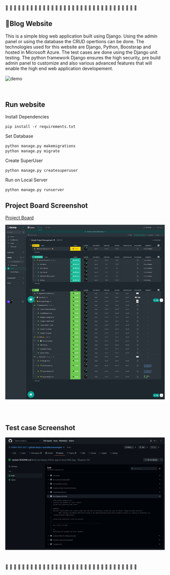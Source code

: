 &#127826; &#129346; &#127826; &#129346; &#127826; &#129346; &#127826; &#129346; &#127826; &#129346; &#127826; &#129346; &#127826; &#129346; &#127826; &#129346; &#127826; &#129346; &#127826; &#129346; &#127826; &#129346; &#127826; &#129346; &#127826; &#129346; &#127826; &#129346; &#127826; &#129346; &#127826; &#129346; 

## &#129488;Blog Website 
This is a simple blog web application built using Django. Using the admin panel or using the database the CRUD opertions can be done. The technologies used for this website are Django, Python, Boostsrap and hosted in Microsoft Azure. The test cases are done using the Django unit testing. The python framework Django ensures the high security, pre build admin panel to customize and also various advanced features that will enable the high end web application developement. 

<p><img src="https://github.com/NSBM-SPM-2021/github-basics-ravindikumarasinghe/blob/main/Assets/demo.gif" alt="demo" align="center"></p></br>

## Run website 
Install Dependencies
```
pip install -r requirements.txt
```

Set Database
```
python manage.py makemigrations
python manage.py migrate
```
Create SuperUser 
```
python manage.py createsuperuser
```
Run on Local Server
```
python manage.py runserver
```
 
## Project Board Screenshot
[Project Board](https://sharing.clickup.com/l/h/4-19306067-1/17e5fc85ab32824) 

<p><img src="https://github.com/NSBM-SPM-2021/github-basics-ravindikumarasinghe/blob/main/Assets/Project%20Board/project%20board.png" alt="Project Board" align="center"></p></br></br>

## Test case Screenshot
<p><img src="https://github.com/NSBM-SPM-2021/github-basics-ravindikumarasinghe/blob/main/Assets/Test%20case/Test%20case.png" alt="test case" align="center"></p></br>

&#127826; &#129346; &#127826; &#129346; &#127826; &#129346; &#127826; &#129346; &#127826; &#129346; &#127826; &#129346; &#127826; &#129346; &#127826; &#129346; &#127826; &#129346; &#127826; &#129346; &#127826; &#129346; &#127826; &#129346; &#127826; &#129346; &#127826; &#129346; &#127826; &#129346; &#127826; &#129346; 
